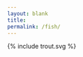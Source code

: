 ```yaml
---
layout: blank
title: 
permalink: /fish/
---
```


<style>

svg {
    height:200px;
    display:block;
    margin:auto;
    pointer-events:all;
    padding:10px;
}

@keyframes eye {
    0%        {opacity: 0}
    15%, 70%  {opacity: 1}
    85%, 100% {opacity: 0}
}

#Eye {
    animation: eye 5s linear infinite;
}

@keyframes topfin {
    0% { -webkit-transform: rotate(0deg);
    transform:rotate(0deg); }
    30% { -webkit-transform: rotate(1deg);
    transform:rotate(0.5deg); }
    80% { -webkit-transform: rotate(-1deg);
    transform:rotate(-1deg); }
    100% { -webkit-transform: rotate(0deg);
    transform:rotate(0deg); }
}

#Top_Fin {
    animation: topfin 2s linear infinite;
}

@keyframes forearm {
    0% { -webkit-transform: rotate(0deg);
    transform:rotate(0deg); }
    25% { -webkit-transform: rotate(1deg);
    transform:rotate(1deg); }
    75% { -webkit-transform: rotate(-1deg);
    transform:rotate(-1deg); }
    100% { -webkit-transform: rotate(0deg);
    transform:rotate(0deg); }
}

#Forearm {
    animation: forearm 2s ease infinite;
}

@keyframes spot1 {
  0% {fill: #4a5853;}
  8% {fill: #32C2A2;}
  100% {fill: #4a5853;}
}

@keyframes spot2 {
  0% {fill: #4a5853;}
  16% {fill: #32C2A2;}
  100% {fill: #4a5853;}
}

@keyframes spot3 {
  0% {fill: #4a5853;}
  24% {fill: #32C2A2;}
  100% {fill: #4a5853;}
}

@keyframes spot4 {
  0% {fill: #4a5853;}
  32% {fill: #32C2A2;}
  100% {fill: #4a5853;}
}

@keyframes spot5 {
  0% {fill: #4a5853;}
  40% {fill: #32C2A2;}
  100% {fill: #4a5853;}
}

@keyframes spot6 {
  0% {fill: #4a5853;}
  48% {fill: #32C2A2;}
  100% {fill: #4a5853;}
}

@keyframes spot7 {
  0% {fill: #4a5853;}
  56% {fill: #32C2A2;}
  100% {fill: #4a5853;}
}

@keyframes spot8 {
  0% {fill: #4a5853;}
  64% {fill: #32C2A2;}
  100% {fill: #4a5853;}
}

@keyframes spot9 {
  0% {fill: #4a5853;}
  72% {fill: #32C2A2;}
  100% {fill: #4a5853;}
}

@keyframes spot10 {
  0% {fill: #4a5853;}
  80% {fill: #32C2A2;}
  100% {fill: #4a5853;}
}

#Spot1 path{  animation: spot1 5s infinite; }
#Spot2 path{  animation: spot2 5s infinite; }
#Spot3 path{  animation: spot3 5s infinite; }
#Spot4 path{  animation: spot4 5s infinite; }
#Spot5 path{  animation: spot5 5s infinite; }
#Spot6 path{  animation: spot6 5s infinite; }
#Spot7 path{  animation: spot7 5s infinite; }
#Spot8 path{  animation: spot8 5s infinite; }
#Spot9 path{  animation: spot9 5s infinite; }
#Spot10 path{ animation: spot10 5s infinite; }

</style>

{% include trout.svg %}

